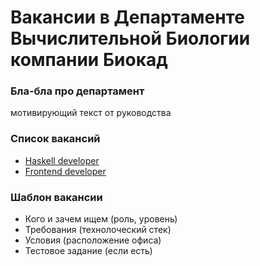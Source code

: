 # Вакансии в Департаменте Вычислительной Биологии компании Биокад

### Бла-бла про департамент
мотивирующий текст от руководства

### Список вакансий
  - [Haskell developer](/positions/haskell.md)
  - [Frontend developer](/positions/front.md)

### Шаблон вакансии
  - Кого и зачем ищем (роль, уровень)
  - Требования (технолоческий стек)
  - Условия (расположение офиса)
  - Тестовое задание (если есть)
  
